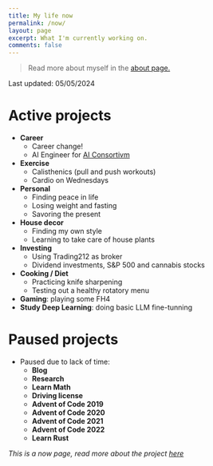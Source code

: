 ```yaml
---
title: My life now
permalink: /now/
layout: page
excerpt: What I'm currently working on.
comments: false
---
```


> Read more about myself in the [about page.](../about)

Last updated: 05/05/2024

# Active projects

- **Career**
  - Career change!
  - AI Engineer for [AI Consortivm](https://www.aiconsortivm.com/)
- **Exercise**
  - Calisthenics (pull and push workouts)
  - Cardio on Wednesdays
- **Personal**
  - Finding peace in life
  - Losing weight and fasting
  - Savoring the present
- **House decor**
  - Finding my own style
  - Learning to take care of house plants
- **Investing**
  - Using Trading212 as broker
  - Dividend investments, S&P 500 and cannabis stocks
- **Cooking / Diet**
  - Practicing knife sharpening
  - Testing out a healthy rotatory menu
- **Gaming**: playing some FH4
- **Study Deep Learning**: doing basic LLM fine-tunning

# Paused projects

- Paused due to lack of time: 
  - **Blog**
  - **Research**
  - **Learn Math**
  - **Driving license**
  - **Advent of Code 2019**
  - **Advent of Code 2020**
  - **Advent of Code 2021**
  - **Advent of Code 2022**
  - **Learn Rust**
 
_This is a now page, read more about the project [here](https://nownownow.com/about)_
